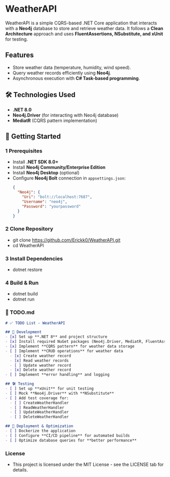 # WeatherAPI

WeatherAPI is a simple CQRS-based .NET Core application that interacts with a **Neo4j** database to store and retrieve weather data. It follows a **Clean Architecture** approach and uses **FluentAssertions, NSubstitute, and xUnit** for testing.

## Features
- Store weather data (temperature, humidity, wind speed).
- Query weather records efficiently using **Neo4j**.
- Asynchronous execution with **C# Task-based programming**.

## 🛠️ Technologies Used
- **.NET 8.0**
- **Neo4j.Driver** (for interacting with Neo4j database)
- **MediatR** (CQRS pattern implementation)

## 🚀 Getting Started

### **1 Prerequisites**
- Install **.NET SDK 8.0+**
- Install **Neo4j Community/Enterprise Edition**
- Install **Neo4j Desktop** (optional)
- Configure **Neo4j Bolt** connection in `appsettings.json`:
  ```json
  {
    "Neo4j": {
      "Uri": "bolt://localhost:7687",
      "Username": "neo4j",
      "Password": "yourpassword"
    }
  }

### **2 Clone Repository**
- git clone https://github.com/Erickk0/WeatherAPI.git
- cd WeatherAPI


### **3 Install Dependencies**
- dotnet restore


### **4 Build & Run**
- dotnet build
- dotnet run


### **📝 TODO.md**
```markdown
# ✅ TODO List - WeatherAPI

## 🔨 Development
- [x] Set up **.NET 8** and project structure
- [x] Install required NuGet packages (Neo4j.Driver, MediatR, FluentAssertions, etc.)
- [x] Implement **CQRS pattern** for weather data storage
- [ ] Implement **CRUD operations** for weather data
  - [x] Create weather record
  - [x] Read weather records
  - [ ] Update weather record
  - [x] Delete weather record
- [ ] Implement **error handling** and logging

## 🛠️ Testing
- [ ] Set up **xUnit** for unit testing
- [ ] Mock **Neo4j.Driver** with **NSubstitute**
- [ ] Add test coverage for:
  - [ ] CreateWeatherHandler
  - [ ] ReadWeatherHandler
  - [ ] UpdateWeatherHandler
  - [ ] DeleteWeatherHandler

## 🚀 Deployment & Optimization
- [ ] Dockerize the application
- [ ] Configure **CI/CD pipeline** for automated builds
- [ ] Optimize database queries for **better performance**

```
### **License**
- This project is licensed under the MIT License - see the LICENSE tab for details.





